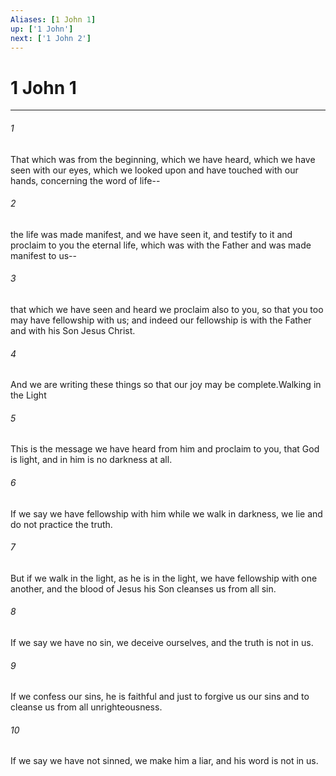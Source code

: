 ```yaml
---
Aliases: [1 John 1]
up: ['1 John']
next: ['1 John 2']
---
```

# 1 John 1
***



###### 1 
That which was from the beginning, which we have heard, which we have seen with our eyes, which we looked upon and have touched with our hands, concerning the word of life-- 

###### 2 
the life was made manifest, and we have seen it, and testify to it and proclaim to you the eternal life, which was with the Father and was made manifest to us-- 

###### 3 
that which we have seen and heard we proclaim also to you, so that you too may have fellowship with us; and indeed our fellowship is with the Father and with his Son Jesus Christ. 

###### 4 
And we are writing these things so that our joy may be complete.Walking in the Light 

###### 5 
This is the message we have heard from him and proclaim to you, that God is light, and in him is no darkness at all. 

###### 6 
If we say we have fellowship with him while we walk in darkness, we lie and do not practice the truth. 

###### 7 
But if we walk in the light, as he is in the light, we have fellowship with one another, and the blood of Jesus his Son cleanses us from all sin. 

###### 8 
If we say we have no sin, we deceive ourselves, and the truth is not in us. 

###### 9 
If we confess our sins, he is faithful and just to forgive us our sins and to cleanse us from all unrighteousness. 

###### 10 
If we say we have not sinned, we make him a liar, and his word is not in us.

